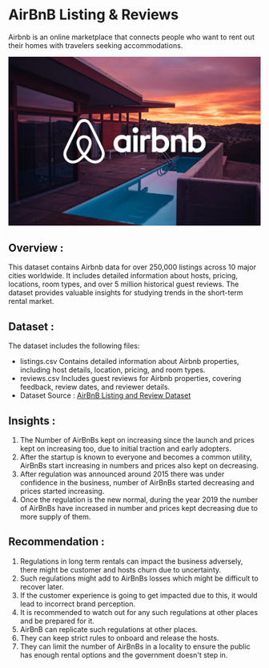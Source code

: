 # AirBnB Listing & Reviews
Airbnb is an online marketplace that connects people who want to rent out their homes with travelers seeking accommodations. 

<img src="image-airbnb.png" width=1000>

## Overview :
This dataset contains Airbnb data for over 250,000 listings across 10 major cities worldwide. It includes detailed information about hosts, pricing, locations, room types, and over 5 million historical guest reviews. The dataset provides valuable insights for studying trends in the short-term rental market.

## Dataset :
The dataset includes the following files:
- listings.csv
Contains detailed information about Airbnb properties, including host details, location, pricing, and room types.
- reviews.csv
Includes guest reviews for Airbnb properties, covering feedback, review dates, and reviewer details.
- Dataset Source : [AirBnB Listing and Review Dataset](https://www.kaggle.com/datasets/mysarahmadbhat/airbnb-listings-reviews)

## Insights :
1. The Number of AirBnBs kept on increasing since the launch and prices kept on increasing too, due to initial traction and early adopters.
2. After the startup is known to everyone and becomes a common utility, AirBnBs start increasing in numbers and prices also kept on decreasing.
3. After regulation was announced around 2015 there was under confidence in the business, number of AirBnBs started decreasing and prices started increasing.
4. Once the regulation is the new normal, during the year 2019 the number of AirBnBs have increased in number and prices kept decreasing due to more supply of them.

## Recommendation :
1. Regulations in long term rentals can impact the business adversely, there might be customer and hosts churn due to uncertainty.
2. Such regulations might add to AirBnBs losses which might be difficult to recover later.
3. If the customer experience is going to get impacted due to this, it would lead to incorrect brand perception.
4. It is recommended to watch out for any such regulations at other places and be prepared for it.
5. AirBnB can replicate such regulations at other places.
6. They can keep strict rules to onboard and release the hosts.
7. They can limit the number of AirBnBs in a locality to ensure the public has enough rental options and the government doesn't step in.
